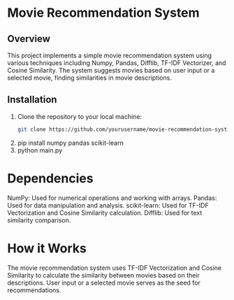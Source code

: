 # Movie Recommendation System

## Overview

This project implements a simple movie recommendation system using various techniques including Numpy, Pandas, Difflib, TF-IDF Vectorizer, and Cosine Similarity. The system suggests movies based on user input or a selected movie, finding similarities in movie descriptions.

## Installation

1. Clone the repository to your local machine:
   ```bash
   git clone https://github.com/yourusername/movie-recommendation-system.git
2. pip install numpy pandas scikit-learn
3. python main.py

# Dependencies
NumPy: Used for numerical operations and working with arrays.
Pandas: Used for data manipulation and analysis.
scikit-learn: Used for TF-IDF Vectorization and Cosine Similarity calculation.
Difflib: Used for text similarity comparison.

# How it Works
The movie recommendation system uses TF-IDF Vectorization and Cosine Similarity to calculate the similarity between movies based on their descriptions. User input or a selected movie serves as the seed for recommendations.

